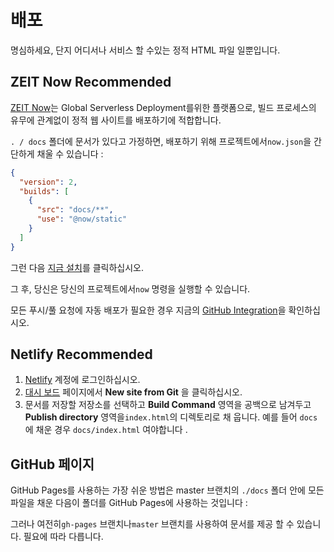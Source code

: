 # 배포

명심하세요, 단지 어디서나 서비스 할 수있는 정적 HTML 파일 일뿐입니다.

## ZEIT Now <Badge type="success">Recommended</Badge>

[ZEIT Now](https://zeit.co/now)는 Global Serverless Deployment를위한 플랫폼으로, 빌드 프로세스의 유무에 관계없이 정적 웹 사이트를 배포하기에 적합합니다.

`. / docs` 폴더에 문서가 있다고 가정하면, 배포하기 위해 프로젝트에서`now.json`을 간단하게 채울 수 있습니다 :

```json
{
  "version": 2,
  "builds": [
    {
      "src": "docs/**",
      "use": "@now/static"
    }
  ]
}
```

그런 다음 [지금 설치](https://zeit.co/docs/v2/getting-started/installation/)를 클릭하십시오.

그 후, 당신은 당신의 프로젝트에서`now` 명령을 실행할 수 있습니다.

모든 푸시/풀 요청에 자동 배포가 필요한 경우 지금의 [GitHub Integration](https://zeit.co/docs/v2/integrations/now-for-github/)을 확인하십시오.

## Netlify <Badge type="success">Recommended</Badge>

1. [Netlify](https://www.netlify.com/) 계정에 로그인하십시오.
2. [대시 보드](https://app.netlify.com/) 페이지에서 __New site from Git__ 을 클릭하십시오.
3. 문서를 저장할 저장소를 선택하고 __Build Command__ 영역을 공백으로 남겨두고 __Publish directory__ 영역을`index.html`의 디렉토리로 채 웁니다. 예를 들어 `docs`에 채운 경우 `docs/index.html` 여야합니다 .

## GitHub 페이지

GitHub Pages를 사용하는 가장 쉬운 방법은 master 브랜치의 `./docs` 폴더 안에 모든 파일을 채운 다음이 폴더를 GitHub Pages에 사용하는 것입니다 :

<ImageZoom url="https://i.loli.net/2018/06/11/5b1e0da0c173a.png" alt="github pages" :border="true" />

그러나 여전히`gh-pages` 브랜치나`master` 브랜치를 사용하여 문서를 제공 할 수 있습니다. 필요에 따라 다릅니다.
